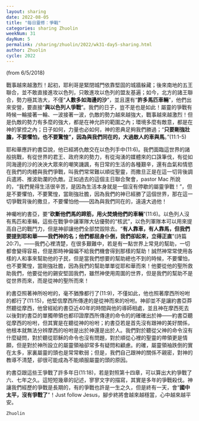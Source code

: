 ```yaml
---
layout: sharing
date: 2022-08-05
title: "每日靈修：爭戰"
categories: sharing Zhuolin
weekNum: 31
dayNum: 5
permalink: /sharing/zhuolin/2022/wk31-day5-sharing.html
author: Zhuolin
cycle: 2022
---
```

(from 6/5/2018)

戰事越來越激烈！起初，耶利哥是緊閉城門依靠堅固的城牆躲藏；後來南地的五王聯合，並不敢直接進攻以色列，只敢進攻以色列的盟友基遍；如今，北方的諸王聯合，勢力極其浩大，不僅“**人數多如海邊的沙**”，並且還有“**許多馬匹車輛**”，他們出來安營，要直接“**與以色列人爭戰**”。我們的日子，豈不是也是如此！屬靈的爭戰有時候一輪接著一輪、一波接著一波，仇敵的勢力越來越強大，戰事越來越激烈！但是仇敵的勢力有多麼的強大，都是在神允許的範圍之內；環境多麼有敵意，都是在神的掌控之內；日子如何，力量也必如何，神的恩典足夠我們勝過；“**只要剛強壯膽，不要懼怕，也不要驚惶”，因為與我們同在的，大過敵人的車與馬**。”(11:1-5)  

耶和華應許約書亞說，他已經將仇敵交在以色列手中(11:6)。我們面臨這世界的諸般挑戰，有從世界的君王、政府來的勢力，有從洶湧的媒體來的口誅筆伐，有從如同海邊的沙的泱泱大眾來的嘲笑譏諷，有日常的生活的各種艱辛，還有血氣和情慾在我們的肉體與我們爭戰，叫我們常常難以順從聖靈，而撒旦正是在這一切背後調兵遣將、推波助瀾的仇敵。正如過去的這個主日聯合聚會，pastor Mac 所說的，“我們覺得生活很辛苦，是因為生活本身就是一個沒有停歇的屬靈爭戰！”，但是不要懼怕，不要驚惶，當剛強壯膽，因為我們的神已經勝了這個世界，那在這一切爭戰背後的撒旦，不要懼怕他——因為與我們同在的，遠遠大過他！  

神囑咐約書亞，要“**砍斷他們馬的蹄筋，用火焚燒他們的車輛**”(11:6)。以色列人沒有馬匹和車輛，這些在戰爭中讓軍隊大佔優勢的“核武”，以色列軍隊本可以用來提高自己的戰鬥力，但是神卻讓他們全部焚毀除去。“**有人靠車，有人靠馬，但我們要提到耶和華——我們神的名；他們都屈身仆倒，我們卻起來，立得正直**”(詩篇20:7)。——我們心裡清楚，在很多艱難中，若是有一點世界上常見的幫助，一切都會變得容易，但是那時神偏偏不給我們機會得到那樣的幫助！誠然神常常使用各樣的人和事來幫助他的子民，但是當我們想要的幫助總也不到的時候，不要懼怕，也不要驚惶，當剛強壯膽，因為我們的幫助單單從耶和華而來！他要從他的聖所救助我們，他要從他的錫安堅固我們，雖然神使用周圍的世界，但是我們的幫助不是從世界而來，而是從神的聖所而來！  

約書亞照著神所吩咐的，毫不猶豫都行了(11:9)，不僅如此，他也照著摩西所吩咐的都行了(11:15)，他堅信摩西所傳達的是從神而來的吩咐。神卻並不是讓約書亞莽然聽從摩西，他曾經給約書亞近40年的時間與他的導師相處，並且神在摩西死去以後對約書亞的單獨帶領也都印證摩西所傳達的命令的的確確出於神——約書亞聽從摩西的吩咐，但其實是在聽從神的吩咐；約書亞若是首先沒有跟神的美好關係，他根本就無法分辨摩西的吩咐是出於神還是出於人。我們對於聽從父神的命令沒有什麼疑問，對於聽從耶穌的命令也沒有問題，對於順從心裡的聖靈的帶領更是情願，但是對於神所設立的屬靈領袖卻常多有疑問和顧慮。的確，屬靈領袖跌倒的實在太多，家裏屬靈的頭也是常常軟弱；但是，我們自己跟神的關係不親密，對神的教導不清楚，卻很可能成為不能順服屬靈的頭的原因。  

約書亞跟這些王爭戰了許多年日(11:18)，若是對照第十四章，可以算出大約爭戰了六、七年之久。這短短幾章的記述，寥寥文字的描寫，其實是多年的爭戰殺伐。神讓我們經歷的爭戰是長期的，有的爭戰也許是一生之久，但是終有一天，會“**國中太平，沒有爭戰了**”！Just follow Jesus，腳步終將會越來越穩當，心中越來越平安。  

`Zhuolin`  

